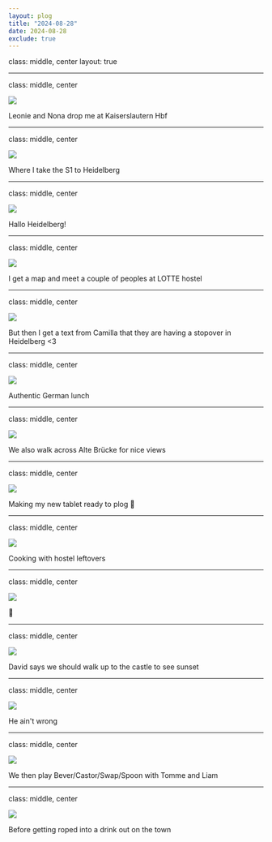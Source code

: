 ```yaml
---
layout: plog
title: "2024-08-28"
date: 2024-08-28
exclude: true
---
```


class: middle, center
layout: true

---

class: middle, center

<img class="plog-picture" src="{{ site.baseurl }}/img/plog/2024-08-28/01.jpg" />

Leonie and Nona drop me at Kaiserslautern Hbf

---

class: middle, center

<img class="plog-picture" src="{{ site.baseurl }}/img/plog/2024-08-28/02.jpg" />

Where I take the S1 to Heidelberg

---

class: middle, center

<img class="plog-picture" src="{{ site.baseurl }}/img/plog/2024-08-28/03.jpg" />

Hallo Heidelberg!

---

class: middle, center

<img class="plog-picture" src="{{ site.baseurl }}/img/plog/2024-08-28/04.jpg" />

I get a map and meet a couple of peoples at LOTTE hostel

---

class: middle, center

<img class="plog-picture" src="{{ site.baseurl }}/img/plog/2024-08-28/05.gif" />

But then I get a text from Camilla that they are having a stopover in Heidelberg <3

---

class: middle, center

<img class="plog-picture" src="{{ site.baseurl }}/img/plog/2024-08-28/06.jpg" />

Authentic German lunch

---

class: middle, center

<img class="plog-picture" src="{{ site.baseurl }}/img/plog/2024-08-28/07.jpg" />

We also walk across Alte Brücke for nice views

---

class: middle, center

<img class="plog-picture" src="{{ site.baseurl }}/img/plog/2024-08-28/08.jpg" />

Making my new tablet ready to plog 🤤

---

class: middle, center

<img class="plog-picture" src="{{ site.baseurl }}/img/plog/2024-08-28/09.jpg" />

Cooking with hostel leftovers

---

class: middle, center

<img class="plog-picture" src="{{ site.baseurl }}/img/plog/2024-08-28/10.jpg" />

🍆

---

class: middle, center

<img class="plog-picture" src="{{ site.baseurl }}/img/plog/2024-08-28/11.jpg" />

David says we should walk up to the castle to see sunset

---

class: middle, center

<img class="plog-picture" src="{{ site.baseurl }}/img/plog/2024-08-28/12.jpg" />

He ain't wrong

---

class: middle, center

<img class="plog-picture" src="{{ site.baseurl }}/img/plog/2024-08-28/13.jpg" />

We then play Bever/Castor/Swap/Spoon with Tomme and Liam

---

class: middle, center

<img class="plog-picture" src="{{ site.baseurl }}/img/plog/2024-08-28/14.jpg" />

Before getting roped into a drink out on the town

